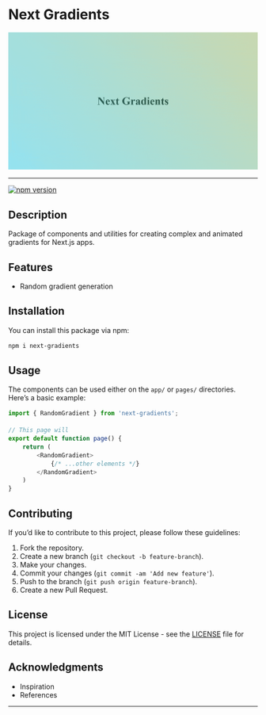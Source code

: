 # Next Gradients

[![Next Gradients](./thumb.gif)](.)

---

[![npm version](https://img.shields.io/npm/v/next-gradients.svg)](https://www.npmjs.com/package/next-gradients)

## Description

Package of components and utilities for creating complex and animated gradients for Next.js apps.

## Features

- Random gradient generation

## Installation

You can install this package via npm:

```bash
npm i next-gradients
```

## Usage

The components can be used either on the `app/` or `pages/` directories. Here’s a basic example:

```javascript
import { RandomGradient } from 'next-gradients';

// This page will 
export default function page() {
    return (
        <RandomGradient>
            {/* ...other elements */}
        </RandomGradient>
    )
}
```

## Contributing

If you’d like to contribute to this project, please follow these guidelines:

1. Fork the repository.
2. Create a new branch (`git checkout -b feature-branch`).
3. Make your changes.
4. Commit your changes (`git commit -am 'Add new feature'`).
5. Push to the branch (`git push origin feature-branch`).
6. Create a new Pull Request.

## License

This project is licensed under the MIT License - see the [LICENSE](https://opensource.org/license/mit) file for details.

## Acknowledgments

- Inspiration
- References

---
